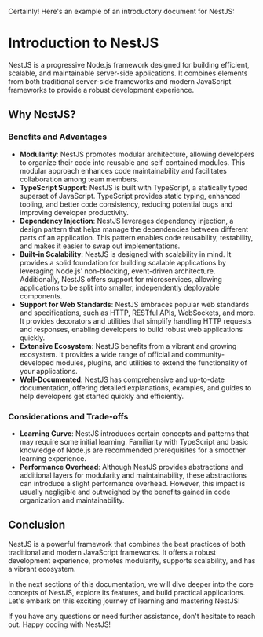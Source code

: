 Certainly! Here's an example of an introductory document for NestJS:

# Introduction to NestJS

NestJS is a progressive Node.js framework designed for building efficient, scalable, and maintainable server-side applications. It combines elements from both traditional server-side frameworks and modern JavaScript frameworks to provide a robust development experience.

## Why NestJS?

### Benefits and Advantages

- **Modularity**: NestJS promotes modular architecture, allowing developers to organize their code into reusable and self-contained modules. This modular approach enhances code maintainability and facilitates collaboration among team members.
- **TypeScript Support**: NestJS is built with TypeScript, a statically typed superset of JavaScript. TypeScript provides static typing, enhanced tooling, and better code consistency, reducing potential bugs and improving developer productivity.
- **Dependency Injection**: NestJS leverages dependency injection, a design pattern that helps manage the dependencies between different parts of an application. This pattern enables code reusability, testability, and makes it easier to swap out implementations.
- **Built-in Scalability**: NestJS is designed with scalability in mind. It provides a solid foundation for building scalable applications by leveraging Node.js' non-blocking, event-driven architecture. Additionally, NestJS offers support for microservices, allowing applications to be split into smaller, independently deployable components.
- **Support for Web Standards**: NestJS embraces popular web standards and specifications, such as HTTP, RESTful APIs, WebSockets, and more. It provides decorators and utilities that simplify handling HTTP requests and responses, enabling developers to build robust web applications quickly.
- **Extensive Ecosystem**: NestJS benefits from a vibrant and growing ecosystem. It provides a wide range of official and community-developed modules, plugins, and utilities to extend the functionality of your applications.
- **Well-Documented**: NestJS has comprehensive and up-to-date documentation, offering detailed explanations, examples, and guides to help developers get started quickly and efficiently.

### Considerations and Trade-offs

- **Learning Curve**: NestJS introduces certain concepts and patterns that may require some initial learning. Familiarity with TypeScript and basic knowledge of Node.js are recommended prerequisites for a smoother learning experience.
- **Performance Overhead**: Although NestJS provides abstractions and additional layers for modularity and maintainability, these abstractions can introduce a slight performance overhead. However, this impact is usually negligible and outweighed by the benefits gained in code organization and maintainability.

## Conclusion

NestJS is a powerful framework that combines the best practices of both traditional and modern JavaScript frameworks. It offers a robust development experience, promotes modularity, supports scalability, and has a vibrant ecosystem.

In the next sections of this documentation, we will dive deeper into the core concepts of NestJS, explore its features, and build practical applications. Let's embark on this exciting journey of learning and mastering NestJS!

If you have any questions or need further assistance, don't hesitate to reach out. Happy coding with NestJS!